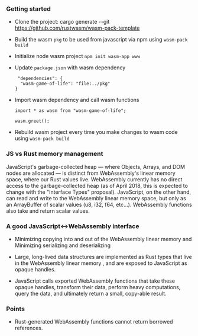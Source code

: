 
### Getting started

* Clone the project: cargo generate --git https://github.com/rustwasm/wasm-pack-template
* Build the wasm `pkg` to be used from javascript via npm using `wasm-pack build`
* Initialize node wasm project `npm init wasm-app www`
* Update `package.json` with wasm dependency

  ```
   "dependencies": {
    "wasm-game-of-life": "file:../pkg"
  }
  ```
* Import wasm dependency and call wasm functions

  ```
  import * as wasm from "wasm-game-of-life";

  wasm.greet();
  ```

* Rebuild wasm project every time you make changes to wasm code using `wasm-pack build`


### JS vs Rust memory management

JavaScript's garbage-collected heap — where Objects, Arrays, and DOM nodes are allocated — is distinct from WebAssembly's linear memory space, where our Rust values live. WebAssembly currently has no direct access to the garbage-collected heap (as of April 2018, this is expected to change with the "Interface Types" proposal). JavaScript, on the other hand, can read and write to the WebAssembly linear memory space, but only as an ArrayBuffer of scalar values (u8, i32, f64, etc...). WebAssembly functions also take and return scalar values.

### A good JavaScript↔WebAssembly interface

* Minimizing copying into and out of the WebAssembly linear memory and Minimizing serializing and deserializing

* Large, long-lived data structures are implemented as Rust types that live in the WebAssembly linear memory
  , and are exposed to JavaScript as opaque handles. 
  
* JavaScript calls exported WebAssembly functions that take these opaque handles, transform their data, perform heavy computations, query the data, and ultimately return a small, copy-able result.


### Points

* Rust-generated WebAssembly functions cannot return borrowed references.